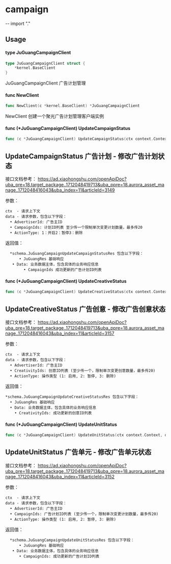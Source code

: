 # campaign
--
    import "."


## Usage

#### type JuGuangCampaignClient

```go
type JuGuangCampaignClient struct {
	*kernel.BaseClient
}
```

JuGuangCampaignClient 广告计划管理

#### func  NewClient

```go
func NewClient(c *kernel.BaseClient) *JuGuangCampaignClient
```
NewClient 创建一个聚光广告计划管理客户端实例

#### func (*JuGuangCampaignClient) UpdateCampaignStatus

```go
func (c *JuGuangCampaignClient) UpdateCampaignStatus(ctx context.Context, data *schema.JuGuangCampaignUpdateCampaignStatusReq) (*schema.JuGuangCampaignUpdateCampaignStatusRes, error)
```
## UpdateCampaignStatus 广告计划 - 修改广告计划状态

接口文档参考：
https://ad.xiaohongshu.com/openApiDoc?uba_pre=18.target_package..1712048419713&uba_ppre=18.aurora_asset_manage..1712048416043&uba_index=11&articleId=3149

参数：

    ctx  - 请求上下文
    data - 请求参数，包含以下字段：
      • AdvertiserId: 广告主ID
      • CampaignIds: 计划ID列表	至少传一个限制单次变更计划数量，最多传20
      • ActionType: 1：开启2：暂停3：删除

返回值：

      *schema.JuGuangCampaignUpdateCampaignStatusRes 包含以下字段：
    	  • JuGuangRes 基础响应
       • Data: 业务数据主体，包含具体的业务响应信息
    		• CampaignIds 成功更新的广告计划ID列表

#### func (*JuGuangCampaignClient) UpdateCreativeStatus

```go
func (c *JuGuangCampaignClient) UpdateCreativeStatus(ctx context.Context, data *schema.JuGuangCampaignUpdateCreativeStatusReq) (*schema.JuGuangCampaignUpdateCreativeStatusRes, error)
```
## UpdateCreativeStatus 广告创意 - 修改广告创意状态

接口文档参考：
https://ad.xiaohongshu.com/openApiDoc?uba_pre=18.target_package..1712048419713&uba_ppre=18.aurora_asset_manage..1712048416043&uba_index=11&articleId=3157

参数：

    ctx  - 请求上下文
    data - 请求参数，包含以下字段：
      • AdvertiserId: 广告主ID
      • CreativityIds: 创意ID列表 (至少传一个，限制单次变更创意数量，最多传20)
      • ActionType: 操作类型 (1: 启用, 2: 暂停, 3: 删除)

返回值：

    *schema.JuGuangCampaignUpdateCreativeStatusRes 包含以下字段：
      • JuGuangRes 基础响应
      • Data: 业务数据主体，包含具体的业务响应信息
        • CreativityIds: 成功更新的创意ID列表

#### func (*JuGuangCampaignClient) UpdateUnitStatus

```go
func (c *JuGuangCampaignClient) UpdateUnitStatus(ctx context.Context, data *schema.JuGuangCampaignUpdateUnitStatusReq) (*schema.JuGuangCampaignUpdateUnitStatusRes, error)
```
## UpdateUnitStatus 广告单元 - 修改广告单元状态

接口文档参考：
https://ad.xiaohongshu.com/openApiDoc?uba_pre=18.target_package..1712048419713&uba_ppre=18.aurora_asset_manage..1712048416043&uba_index=11&articleId=3152

参数：

    ctx  - 请求上下文
    data - 请求参数，包含以下字段：
      • AdvertiserId: 广告主ID
      • CampaignIds: 广告计划ID列表 (至少传一个，限制单次变更计划数量，最多传20)
      • ActionType: 操作类型 (1: 启用, 2: 暂停, 3: 删除)

返回值：

      *schema.JuGuangCampaignUpdateUnitStatusRes 包含以下字段：
    	  • JuGuangRes 基础响应
       • Data: 业务数据主体，包含具体的业务响应信息
          • CampaignIds: 成功更新的广告计划ID列表
